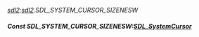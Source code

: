 _[sdl2](../../modules/sdl2/sdl2-module.md):[sdl2](../../modules/sdl2/sdl2-module.md).SDL\_SYSTEM\_CURSOR\_SIZENESW_
##### Const SDL\_SYSTEM\_CURSOR\_SIZENESW:[SDL_SystemCursor](../../modules/sdl2/sdl2-sdl_systemcursor.md)
